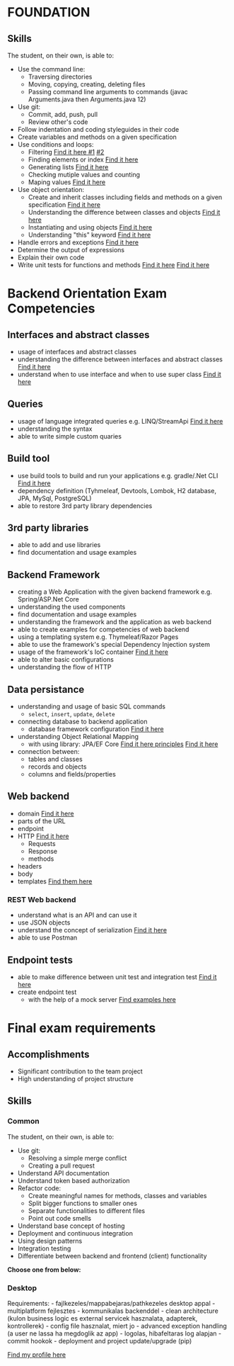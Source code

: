 # FOUNDATION

## Skills

The student, on their own, is able to:

 -  Use the command line:
     -  Traversing directories
     -  Moving, copying, creating, deleting files
     -  Passing command line arguments to commands (javac Arguments.java then Arguments.java 12) 
 -  Use git:
     -  Commit, add, push, pull
     -  Review other's code
 -  Follow indentation and coding styleguides in their code
 -  Create variables and methods on a given specification
 -  Use conditions and loops:
     -  Filtering
     	[Find it here #1](https://github.com/greenfox-academy/tothmalex/blob/master/week-04/day-03/src/CountLetters.java)
     	[ #2](http://zetcode.com/articles/javafilterlist)
     -  Finding elements or index 
     	[Find it here](https://github.com/greenfox-academy/tothmalex/blob/master/week-04/day-03/src/CountLetters.java)
     -  Generating lists
     	[Find it here](https://github.com/greenfox-academy/tothmalex/blob/master/week-04/day-03/src/Anagram.java)
     -  Checking mutiple values and counting
     -  Maping values
     	[Find it here](https://github.com/greenfox-academy/tothmalex/blob/master/week-04/day-03/src/CountLetters.java)
 -  Use object orientation:
     -  Create and inherit classes including fields and methods on a given specification
		[Find it here](https://github.com/greenfox-academy/tothmalex/tree/master/week-05/day-05/src)
     -  Understanding the difference between classes and objects
     	[Find it here](https://docs.google.com/document/d/1IDDy5g9eX0bp1UqqqICwZwJE7IEsiRWMQtCbZPldUf0/edit#)
     -  Instantiating and using objects
     	[Find it here](https://github.com/greenfox-academy/tothmalex/blob/master/week-04/day-03/test/AnagramTest.java)
     -  Understanding "this" keyword
     	[Find it here](https://www.javatpoint.com/this-keyword)
 -  Handle errors and exceptions
 	[Find it here](https://github.com/greenfox-academy/tothmalex/blob/master/week-03/day-02/src/CountLines.java)
 -  Determine the output of expressions
 -  Explain their own code
 -  Write unit tests for functions and methods
 	[Find it here](https://github.com/greenfox-academy/tothmalex/blob/master/week-04/day-03/test/CountLettersTest.java)
	[Find it here](https://github.com/greenfox-academy/tothmalex/blob/master/week-04/day-03/test/AnagramTest.java)



# Backend Orientation Exam Competencies

## Interfaces and abstract classes

- usage of interfaces and abstract classes
- understanding the difference between interfaces and abstract classes
	[Find it here](http://codeofdoom.com/wordpress/2009/02/12/learn-this-when-to-use-an-abstract-class-and-an-interface/)
- understand when to use interface and when to use super class
	[Find it here](https://github.com/greenfox-academy/tothmalex/blob/master/week-05/day-05/src/Candy.java)

## Queries

- usage of language integrated queries e.g. LINQ/StreamApi
	[Find it here](http://www.java2s.com/Tutorials/Java_Streams/java.util.stream/Stream/Stream_generate_Supplier_s_example.htm)
- understanding the syntax
- able to write simple custom quaries

## Build tool

- use build tools to build and run your applications e.g. gradle/.Net CLI 
 [Find it here](https://github.com/greenfox-academy/tothmalex/blob/master/week-08/day-02/build.gradle)
- dependency definition (Tyhmeleaf, Devtools, Lombok, H2 database, JPA, MySql, PostgreSQL)
- able to restore 3rd party library dependencies

## 3rd party libraries

- able to add and use libraries
- find documentation and usage examples

## Backend Framework

- creating a Web Application with the given backend framework e.g. Spring/ASP.Net Core
- understanding the used components
- find documentation and usage examples
- understanding the framework and the application as web backend
- able to create examples for competencies of web backend
- using a templating system e.g. Thymeleaf/Razor Pages
- able to use the framework's special Dependency Injection system
- usage of the framework's IoC container
 [Find it here](https://www.tutorialspoint.com/spring/spring_ioc_containers.htm)
- able to alter basic configurations
- understanding the flow of HTTP

## Data persistance

- understanding and usage of basic SQL commands
  - `select`, `insert`, `update`, `delete`
- connecting database to backend application
  - database framework configuration
  [Find it here](https://github.com/tothmalex/pallida-orientation-exam/blob/master/exam/src/main/resources/application.properties)
- understanding Object Relational Mapping
  - with using library: JPA/EF Core
  [Find it here principles](https://github.com/tothmalex/pallida-orientation-exam/blob/master/exam/src/main/java/com/greenfox/exam/model/Car.java)
  [Find it here](https://github.com/tothmalex/pallida-orientation-exam/blob/master/exam/src/main/java/com/greenfox/exam/repository/CarRepo.java)
- connection between:
  - tables and classes
  - records and objects
  - columns and fields/properties

## Web backend

- domain
  [Find it here](https://www.computerhope.com/jargon/d/domain.htm)
- parts of the URL
- endpoint
- HTTP
[Find it here](http://www.baeldung.com/spring-requestmapping)
  - Requests
  - Response
  - methods
- headers
- body
- templates
[Find them here](https://www.tutorialspoint.com/http/http_messages.htm)

### REST Web backend

- understand what is an API and can use it
- use JSON objects
- understand the concept of serialization
 [Find it here](https://www.tutorialspoint.com/java/java_serialization.htm)
- able to use Postman

## Endpoint tests

- able to make difference between unit test and integration test
[Find it here](https://www.typemock.com/unit-tests-integration-tests)
- create endpoint test
  - with the help of a mock server
[Find examples here](https://github.com/greenfox-academy/tothmalex/blob/master/week-09/day-02/frontend/src/test/java/com/greenfox/frontend/FrontendApplicationTests.java)


# Final exam requirements

## Accomplishments

 -  Significant contribution to the team project
 -  High understanding of project structure

## Skills

### Common

The student, on their own, is able to:
 -  Use git:
     -  Resolving a simple merge conflict
     -  Creating a pull request
 -  Understand API documentation
 -  Understand token based authorization
 -  Refactor code:
     -  Create meaningful names for methods, classes and variables
     -  Split bigger functions to smaller ones
     -  Separate functionalities to different files
     -  Point out code smells
 -  Understand base concept of hosting
 -  Deployment and continuous integration
 -  Using design patterns
 -  Integration testing
 -  Differentiate between backend and frontend (client) functionality


**Choose one from below:**

### Desktop
 
Requirements: 
	- fajlkezeles/mappabejaras/pathkezeles desktop appal
	- multiplatform fejlesztes
	- kommunikalas backenddel
	- clean architecture (kulon business logic es external servicek hasznalata, adapterek, kontrollerek)
	- config file hasznalat, miert jo
	- advanced exception handling (a user ne lassa ha megdoglik az app)
	- logolas, hibafeltaras log alapjan
	- commit hookok
	- deployment and project update/upgrade (pip)




[Find my profile here](https://github.com/tothmalex)

